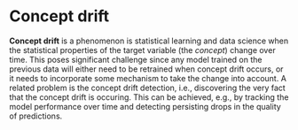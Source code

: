 # Concept drift

**Concept drift** is a phenomenon is statistical learning and data science when the statistical properties of the target variable (the *concept*) change over time. This poses significant challenge since any model trained on the previous data will either need to be retrained when concept drift occurs, or it needs to incorporate some mechanism to take the change into account. A related problem is the concept drift detection, i.e., discovering the very fact that the concept drift is occuring. This can be achieved, e.g., by tracking the model performance over time and detecting persisting drops in the quality of predictions.